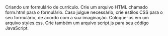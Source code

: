 Criando um formulário de currículo.
Crie um arquivo HTML chamado form.html para o formulário.
Caso julgue necessário, crie estilos CSS para o seu formulário, de acordo com a sua imaginação. Coloque-os em um arquivo styles.css.
Crie também um arquivo script.js para seu código JavaScript.
